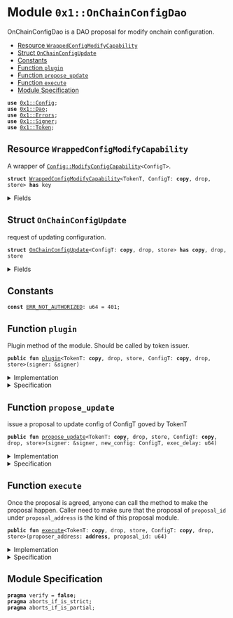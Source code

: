 
<a name="0x1_OnChainConfigDao"></a>

# Module `0x1::OnChainConfigDao`

OnChainConfigDao is a DAO proposal for modify onchain configuration.


-  [Resource `WrappedConfigModifyCapability`](#0x1_OnChainConfigDao_WrappedConfigModifyCapability)
-  [Struct `OnChainConfigUpdate`](#0x1_OnChainConfigDao_OnChainConfigUpdate)
-  [Constants](#@Constants_0)
-  [Function `plugin`](#0x1_OnChainConfigDao_plugin)
-  [Function `propose_update`](#0x1_OnChainConfigDao_propose_update)
-  [Function `execute`](#0x1_OnChainConfigDao_execute)
-  [Module Specification](#@Module_Specification_1)


<pre><code><b>use</b> <a href="Config.md#0x1_Config">0x1::Config</a>;
<b>use</b> <a href="Dao.md#0x1_Dao">0x1::Dao</a>;
<b>use</b> <a href="Errors.md#0x1_Errors">0x1::Errors</a>;
<b>use</b> <a href="Signer.md#0x1_Signer">0x1::Signer</a>;
<b>use</b> <a href="Token.md#0x1_Token">0x1::Token</a>;
</code></pre>



<a name="0x1_OnChainConfigDao_WrappedConfigModifyCapability"></a>

## Resource `WrappedConfigModifyCapability`

A wrapper of <code><a href="Config.md#0x1_Config_ModifyConfigCapability">Config::ModifyConfigCapability</a>&lt;ConfigT&gt;</code>.


<pre><code><b>struct</b> <a href="OnChainConfigDao.md#0x1_OnChainConfigDao_WrappedConfigModifyCapability">WrappedConfigModifyCapability</a>&lt;TokenT, ConfigT: <b>copy</b>, drop, store&gt; <b>has</b> key
</code></pre>



<details>
<summary>Fields</summary>


<dl>
<dt>
<code>cap: <a href="Config.md#0x1_Config_ModifyConfigCapability">Config::ModifyConfigCapability</a>&lt;ConfigT&gt;</code>
</dt>
<dd>

</dd>
</dl>


</details>

<a name="0x1_OnChainConfigDao_OnChainConfigUpdate"></a>

## Struct `OnChainConfigUpdate`

request of updating configuration.


<pre><code><b>struct</b> <a href="OnChainConfigDao.md#0x1_OnChainConfigDao_OnChainConfigUpdate">OnChainConfigUpdate</a>&lt;ConfigT: <b>copy</b>, drop, store&gt; <b>has</b> <b>copy</b>, drop, store
</code></pre>



<details>
<summary>Fields</summary>


<dl>
<dt>
<code>value: ConfigT</code>
</dt>
<dd>

</dd>
</dl>


</details>

<a name="@Constants_0"></a>

## Constants


<a name="0x1_OnChainConfigDao_ERR_NOT_AUTHORIZED"></a>



<pre><code><b>const</b> <a href="OnChainConfigDao.md#0x1_OnChainConfigDao_ERR_NOT_AUTHORIZED">ERR_NOT_AUTHORIZED</a>: u64 = 401;
</code></pre>



<a name="0x1_OnChainConfigDao_plugin"></a>

## Function `plugin`

Plugin method of the module.
Should be called by token issuer.


<pre><code><b>public</b> <b>fun</b> <a href="OnChainConfigDao.md#0x1_OnChainConfigDao_plugin">plugin</a>&lt;TokenT: <b>copy</b>, drop, store, ConfigT: <b>copy</b>, drop, store&gt;(signer: &signer)
</code></pre>



<details>
<summary>Implementation</summary>


<pre><code><b>public</b> <b>fun</b> <a href="OnChainConfigDao.md#0x1_OnChainConfigDao_plugin">plugin</a>&lt;TokenT: <b>copy</b> + drop + store, ConfigT: <b>copy</b> + drop + store&gt;(signer: &signer) {
    <b>let</b> token_issuer = <a href="Token.md#0x1_Token_token_address">Token::token_address</a>&lt;TokenT&gt;();
    <b>assert</b>!(<a href="Signer.md#0x1_Signer_address_of">Signer::address_of</a>(signer) == token_issuer, <a href="Errors.md#0x1_Errors_requires_address">Errors::requires_address</a>(<a href="OnChainConfigDao.md#0x1_OnChainConfigDao_ERR_NOT_AUTHORIZED">ERR_NOT_AUTHORIZED</a>));
    <b>let</b> config_modify_cap = <a href="Config.md#0x1_Config_extract_modify_config_capability">Config::extract_modify_config_capability</a>&lt;ConfigT&gt;(signer);
    <b>let</b> cap = <a href="OnChainConfigDao.md#0x1_OnChainConfigDao_WrappedConfigModifyCapability">WrappedConfigModifyCapability</a>&lt;TokenT, ConfigT&gt; { cap: config_modify_cap };
    <b>move_to</b>(signer, cap);
}
</code></pre>



</details>

<details>
<summary>Specification</summary>



<pre><code><b>pragma</b> aborts_if_is_partial = <b>false</b>;
<b>let</b> sender = <a href="Signer.md#0x1_Signer_address_of">Signer::address_of</a>(signer);
<b>aborts_if</b> sender != <a href="Token.md#0x1_Token_SPEC_TOKEN_TEST_ADDRESS">Token::SPEC_TOKEN_TEST_ADDRESS</a>();
<b>include</b> <a href="Config.md#0x1_Config_AbortsIfCapNotExist">Config::AbortsIfCapNotExist</a>&lt;ConfigT&gt;{account: sender};
<b>aborts_if</b> <b>exists</b>&lt;<a href="OnChainConfigDao.md#0x1_OnChainConfigDao_WrappedConfigModifyCapability">WrappedConfigModifyCapability</a>&lt;TokenT, ConfigT&gt;&gt;(sender);
<b>ensures</b> <b>exists</b>&lt;<a href="OnChainConfigDao.md#0x1_OnChainConfigDao_WrappedConfigModifyCapability">WrappedConfigModifyCapability</a>&lt;TokenT, ConfigT&gt;&gt;(sender);
</code></pre>



</details>

<a name="0x1_OnChainConfigDao_propose_update"></a>

## Function `propose_update`

issue a proposal to update config of ConfigT goved by TokenT


<pre><code><b>public</b> <b>fun</b> <a href="OnChainConfigDao.md#0x1_OnChainConfigDao_propose_update">propose_update</a>&lt;TokenT: <b>copy</b>, drop, store, ConfigT: <b>copy</b>, drop, store&gt;(signer: &signer, new_config: ConfigT, exec_delay: u64)
</code></pre>



<details>
<summary>Implementation</summary>


<pre><code><b>public</b> <b>fun</b> <a href="OnChainConfigDao.md#0x1_OnChainConfigDao_propose_update">propose_update</a>&lt;TokenT: <b>copy</b> + drop + store, ConfigT: <b>copy</b> + drop + store&gt;(
    signer: &signer,
    new_config: ConfigT,
    exec_delay: u64,
) {
    <a href="Dao.md#0x1_Dao_propose">Dao::propose</a>&lt;TokenT, <a href="OnChainConfigDao.md#0x1_OnChainConfigDao_OnChainConfigUpdate">OnChainConfigUpdate</a>&lt;ConfigT&gt;&gt;(
        signer,
        <a href="OnChainConfigDao.md#0x1_OnChainConfigDao_OnChainConfigUpdate">OnChainConfigUpdate</a> { value: new_config },
        exec_delay,
    );
}
</code></pre>



</details>

<details>
<summary>Specification</summary>



<pre><code><b>pragma</b> aborts_if_is_partial = <b>false</b>;
<b>include</b> <a href="Dao.md#0x1_Dao_AbortIfDaoConfigNotExist">Dao::AbortIfDaoConfigNotExist</a>&lt;TokenT&gt;;
<b>include</b> <a href="Dao.md#0x1_Dao_AbortIfDaoInfoNotExist">Dao::AbortIfDaoInfoNotExist</a>&lt;TokenT&gt;;
<b>aborts_if</b> !<b>exists</b>&lt;<a href="Timestamp.md#0x1_Timestamp_CurrentTimeMilliseconds">Timestamp::CurrentTimeMilliseconds</a>&gt;(<a href="CoreAddresses.md#0x1_CoreAddresses_SPEC_GENESIS_ADDRESS">CoreAddresses::SPEC_GENESIS_ADDRESS</a>());
<b>aborts_if</b> exec_delay &gt; 0 && exec_delay &lt; <a href="Dao.md#0x1_Dao_spec_dao_config">Dao::spec_dao_config</a>&lt;TokenT&gt;().min_action_delay;
<b>include</b> <a href="Dao.md#0x1_Dao_CheckQuorumVotes">Dao::CheckQuorumVotes</a>&lt;TokenT&gt;;
<b>let</b> sender = <a href="Signer.md#0x1_Signer_address_of">Signer::address_of</a>(signer);
<b>aborts_if</b> <b>exists</b>&lt;<a href="Dao.md#0x1_Dao_Proposal">Dao::Proposal</a>&lt;TokenT, <a href="OnChainConfigDao.md#0x1_OnChainConfigDao_OnChainConfigUpdate">OnChainConfigUpdate</a>&lt;ConfigT&gt;&gt;&gt;(sender);
</code></pre>



</details>

<a name="0x1_OnChainConfigDao_execute"></a>

## Function `execute`

Once the proposal is agreed, anyone can call the method to make the proposal happen.
Caller need to make sure that the proposal of <code>proposal_id</code> under <code>proposal_address</code> is
the kind of this proposal module.


<pre><code><b>public</b> <b>fun</b> <a href="OnChainConfigDao.md#0x1_OnChainConfigDao_execute">execute</a>&lt;TokenT: <b>copy</b>, drop, store, ConfigT: <b>copy</b>, drop, store&gt;(proposer_address: <b>address</b>, proposal_id: u64)
</code></pre>



<details>
<summary>Implementation</summary>


<pre><code><b>public</b> <b>fun</b> <a href="OnChainConfigDao.md#0x1_OnChainConfigDao_execute">execute</a>&lt;TokenT: <b>copy</b> + drop + store, ConfigT: <b>copy</b> + drop + store&gt;(
    proposer_address: <b>address</b>,
    proposal_id: u64,
) <b>acquires</b> <a href="OnChainConfigDao.md#0x1_OnChainConfigDao_WrappedConfigModifyCapability">WrappedConfigModifyCapability</a> {
    <b>let</b> <a href="OnChainConfigDao.md#0x1_OnChainConfigDao_OnChainConfigUpdate">OnChainConfigUpdate</a> { value } = <a href="Dao.md#0x1_Dao_extract_proposal_action">Dao::extract_proposal_action</a>&lt;
        TokenT,
        <a href="OnChainConfigDao.md#0x1_OnChainConfigDao_OnChainConfigUpdate">OnChainConfigUpdate</a>&lt;ConfigT&gt;,
    &gt;(proposer_address, proposal_id);
    <b>let</b> cap = <b>borrow_global_mut</b>&lt;<a href="OnChainConfigDao.md#0x1_OnChainConfigDao_WrappedConfigModifyCapability">WrappedConfigModifyCapability</a>&lt;TokenT, ConfigT&gt;&gt;(
        <a href="Token.md#0x1_Token_token_address">Token::token_address</a>&lt;TokenT&gt;(),
    );
    <a href="Config.md#0x1_Config_set_with_capability">Config::set_with_capability</a>(&<b>mut</b> cap.cap, value);
}
</code></pre>



</details>

<details>
<summary>Specification</summary>



<pre><code><b>pragma</b> aborts_if_is_partial = <b>true</b>;
<b>let</b> expected_states = vec&lt;u8&gt;(6);
<b>include</b> <a href="Dao.md#0x1_Dao_CheckProposalStates">Dao::CheckProposalStates</a>&lt;TokenT, <a href="OnChainConfigDao.md#0x1_OnChainConfigDao_OnChainConfigUpdate">OnChainConfigUpdate</a>&lt;ConfigT&gt;&gt;{expected_states};
<b>aborts_if</b> !<b>exists</b>&lt;<a href="OnChainConfigDao.md#0x1_OnChainConfigDao_WrappedConfigModifyCapability">WrappedConfigModifyCapability</a>&lt;TokenT, ConfigT&gt;&gt;(<a href="Token.md#0x1_Token_SPEC_TOKEN_TEST_ADDRESS">Token::SPEC_TOKEN_TEST_ADDRESS</a>());
</code></pre>



</details>

<a name="@Module_Specification_1"></a>

## Module Specification



<pre><code><b>pragma</b> verify = <b>false</b>;
<b>pragma</b> aborts_if_is_strict;
<b>pragma</b> aborts_if_is_partial;
</code></pre>
